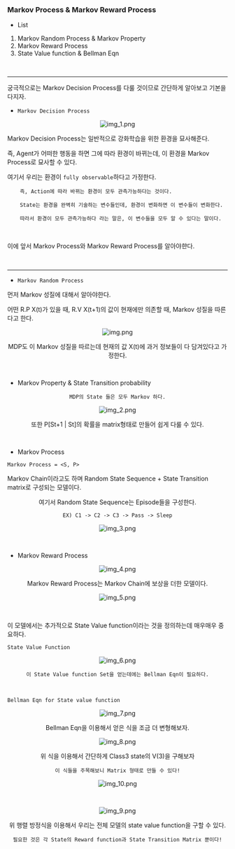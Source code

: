 ### Markov Process & Markov Reward Process

- List

1. Markov Random Process & Markov Property
2. Markov Reward Process
3. State Value function & Bellman Eqn

<br>

---

궁극적으로는 Markov Decision Process를 다룰 것이므로 간단하게 알아보고 기본을 다지자.

- `Markov Decision Process`

<div align="center">

![img_1.png](img/img_1.png)

</div>

Markov Decision Process는 일반적으로 강화학습을 위한 환경을 묘사해준다. 

즉, Agent가 어떠한 행동을 하면 그에 따라 환경이 바뀌는데, 이 환경을 Markov Process로 묘사할 수 있다.

여기서 우리는 환경이 `fully observable`하다고 가정한다.

        즉, Action에 따라 바뀌는 환경이 모두 관측가능하다는 것이다.

        State는 환경을 완벽히 기술하는 변수들인데, 환경이 변화하면 이 변수들이 변화한다.

        따라서 환경이 모두 관측가능하다 라는 말은, 이 변수들을 모두 알 수 있다는 말이다.

<br>

이에 앞서 Markov Process와 Markov Reward Process를 알아야햔다.

<br>

---

- `Markov Random Process`

먼저 Markov 성질에 대해서 알아야한다.

어떤 R.P X(t)가 있을 때, R.V X(t+1)의 값이 현재에만 의존할 때, Markov 성질을 따른다고 한다.

<div align="center">

![img.png](img/img.png)

MDP도 이 Markov 성질을 따르는데 현재의 값 X(t)에 과거 정보들이 다 담겨있다고 가정한다. 

</div>

<br>


- Markov Property & State Transition probability 

<div align="center">

`MDP의 State 들은 모두 Markov 하다.`

![img_2.png](img/img_2.png)

또한 P[St+1 | St]의 확률을 matrix형태로 만들어 쉽게 다룰 수 있다.  

</div>

<br>

- Markov Process

`Markov Process = <S, P>`

Markov Chain이라고도 하며 Random State Sequence + State Transition matrix로 구성되는 모델이다.

<div align="center">

여기서 Random State Sequence는 Episode들을 구성한다.

    EX) C1 -> C2 -> C3 -> Pass -> Sleep

![img_3.png](img/img_3.png)

</div>

<br>

- Markov Reward Process

<div align="center">

![img_4.png](img/img_4.png)

Markov Reward Process는 Markov Chain에 보상을 더한 모델이다.

![img_5.png](img/img_5.png)

</div>

<br>

이 모델에서는 추가적으로 State Value function이라는 것을 정의하는데 매우매우 중요하다.

`State Value Function`

<div align="center">

![img_6.png](img/img_6.png)

    이 State Value function Set을 얻는데에는 Bellman Eqn이 필요하다.

</div>

<br>

`Bellman Eqn for State value function`

<div align="center">

![img_7.png](img/img_7.png)

Bellman Eqn을 이용해서 얻은 식을 조금 더 변형해보자.

![img_8.png](img/img_8.png)

위 식을 이용해서 간단하게 Class3 state의 V(3)을 구해보자

    이 식들을 주목해보니 Matrix 형태로 만들 수 있다!

![img_10.png](img/img_10.png)

<br>

![img_9.png](img/img_9.png)

위 행렬 방정식을 이용해서 우리는 전체 모델의 state value function을 구할 수 있다.

    필요한 것은 각 State의 Reward function과 State Transition Matrix 뿐이다!

</div>



